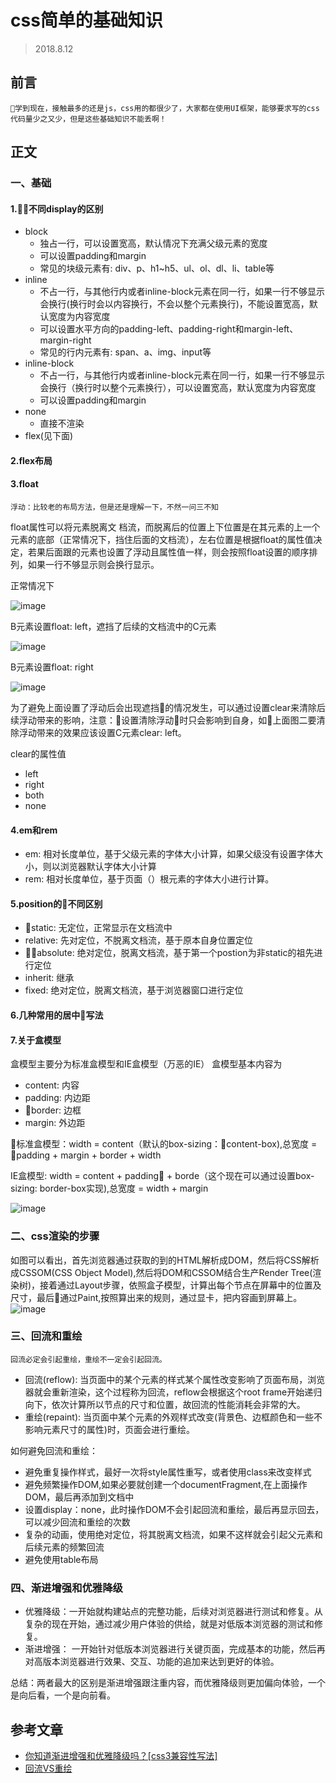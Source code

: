 # css简单的基础知识
> 2018.8.12
## 前言
    学到现在，接触最多的还是js，css用的都很少了，大家都在使用UI框架，能够要求写的css代码量少之又少，但是这些基础知识不能丢啊！
## 正文
### 一、基础
#### 1.不同display的区别
- block
    - 独占一行，可以设置宽高，默认情况下充满父级元素的宽度
    - 可以设置padding和margin
    - 常见的块级元素有: div、p、h1~h5、ul、ol、dl、li、table等
- inline
    - 不占一行，与其他行内或者inline-block元素在同一行，如果一行不够显示会换行(换行时会以内容换行，不会以整个元素换行)，不能设置宽高，默认宽度为内容宽度
    - 可以设置水平方向的padding-left、padding-right和margin-left、margin-right
    - 常见的行内元素有: span、a、img、input等
- inline-block
    - 不占一行，与其他行内或者inline-block元素在同一行，如果一行不够显示会换行（换行时以整个元素换行），可以设置宽高，默认宽度为内容宽度
    - 可以设置padding和margin
- none
    - 直接不渲染
- flex(见下面)

#### 2.flex布局

#### 3.float
    浮动：比较老的布局方法，但是还是理解一下，不然一问三不知
float属性可以将元素脱离文 档流，而脱离后的位置上下位置是在其元素的上一个元素的底部（正常情况下，挡住后面的文档流），左右位置是根据float的属性值决定，若果后面跟的元素也设置了浮动且属性值一样，则会按照float设置的顺序排列，如果一行不够显示则会换行显示。

正常情况下

![image](/img/float.jpg)

B元素设置float: left，遮挡了后续的文档流中的C元素

![image](/img/float1.jpg)

B元素设置float: right

![image](/img/flaot2.jpg)

为了避免上面设置了浮动后会出现遮挡的情况发生，可以通过设置clear来清除后续浮动带来的影响，注意：设置清除浮动时只会影响到自身，如上面图二要清除浮动带来的效果应该设置C元素clear: left。

clear的属性值
- left
- right
- both
- none
#### 4.em和rem
- em: 相对长度单位，基于父级元素的字体大小计算，如果父级没有设置字体大小，则以浏览器默认字体大小计算
- rem: 相对长度单位，基于页面（<htm>）根元素的字体大小进行计算。
#### 5.position的不同区别
- static: 无定位，正常显示在文档流中
- relative: 先对定位，不脱离文档流，基于原本自身位置定位
- absolute: 绝对定位，脱离文档流，基于第一个postion为非static的祖先进行定位
- inherit: 继承
- fixed: 绝对定位，脱离文档流，基于浏览器窗口进行定位
#### 6.几种常用的居中写法

#### 7.关于盒模型
盒模型主要分为标准盒模型和IE盒模型（万恶的IE）
盒模型基本内容为
- content: 内容
- padding: 内边距
- border: 边框
- margin: 外边距
  
标准盒模型：width = content（默认的box-sizing：content-box),总宽度 = padding + margin + border + width

IE盒模型: width = content + padding + borde（这个现在可以通过设置box-sizing: border-box实现),总宽度  = width + margin

![image](/img/17.jpg)
### 二、css渲染的步骤
如图可以看出，首先浏览器通过获取的到的HTML解析成DOM，然后将CSS解析成CSSOM(CSS Object Model),然后将DOM和CSSOM结合生产Render Tree(渲染树)，接着通过Layout步骤，依照盒子模型，计算出每个节点在屏幕中的位置及尺寸，最后通过Paint,按照算出来的规则，通过显卡，把内容画到屏幕上。
![image](/img/16.jpg)
### 三、回流和重绘
    回流必定会引起重绘，重绘不一定会引起回流。
- 回流(reflow): 当页面中的某个元素的样式某个属性改变影响了页面布局，浏览器就会重新渲染，这个过程称为回流，reflow会根据这个root frame开始递归向下，依次计算所以节点的尺寸和位置，故回流的性能消耗会非常的大。
- 重绘(repaint): 当页面中某个元素的外观样式改变(背景色、边框颜色和一些不影响元素尺寸的属性)时，页面会进行重绘。

如何避免回流和重绘：
- 避免重复操作样式，最好一次将style属性重写，或者使用class来改变样式
- 避免频繁操作DOM,如果必要就创建一个documentFragment,在上面操作DOM，最后再添加到文档中
- 设置display：none，此时操作DOM不会引起回流和重绘，最后再显示回去，可以减少回流和重绘的次数
- 复杂的动画，使用绝对定位，将其脱离文档流，如果不这样就会引起父元素和后续元素的频繁回流
- 避免使用table布局

### 四、渐进增强和优雅降级
- 优雅降级：一开始就构建站点的完整功能，后续对浏览器进行测试和修复。从复杂的现在开始，通过减少用户体验的供给，就是对低版本浏览器的测试和修复。
- 渐进增强： 一开始针对低版本浏览器进行关键页面，完成基本的功能，然后再对高版本浏览器进行效果、交互、功能的追加来达到更好的体验。
  
总结：两者最大的区别是渐进增强跟注重内容，而优雅降级则更加偏向体验，一个是向后看，一个是向前看。

## 参考文章

- [你知道渐进增强和优雅降级吗？[css3兼容性写法]](https://juejin.im/post/58eda95261ff4b005819faf9)
- [回流VS重绘](https://juejin.im/post/5b72dbdb518825614f00576e)